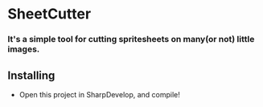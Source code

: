 # SheetCutter

### It's a simple tool for cutting spritesheets on many(or not) little images.

## Installing

* Open this project in SharpDevelop, and compile!
